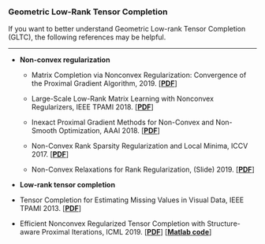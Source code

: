 ### Geometric Low-Rank Tensor Completion

If you want to better understand Geometric Low-rank Tensor Completion (GLTC), the following references may be helpful.

------------------------------------------------

- **Non-convex regularization**

  - Matrix Completion via Nonconvex Regularization: Convergence of the Proximal Gradient Algorithm, 2019. [[**PDF**](https://arxiv.org/pdf/1903.00702.pdf)]

  - Large-Scale Low-Rank Matrix Learning with Nonconvex Regularizers, IEEE TPAMI 2018. [[**PDF**](https://arxiv.org/pdf/1708.00146.pdf)]

  - Inexact Proximal Gradient Methods for Non-Convex and Non-Smooth Optimization, AAAI 2018. [[**PDF**](http://www.pitt.edu/~zhh39/others/aaaigu18a.pdf)]

  - Non-Convex Rank Sparsity Regularization and Local Minima, ICCV 2017. [[**PDF**](http://openaccess.thecvf.com/content_ICCV_2017/papers/Olsson_Non-Convex_RankSparsity_Regularization_ICCV_2017_paper.pdf)]

  - Non-Convex Relaxations for Rank Regularization, (Slide) 2019. [[**PDF**](https://icerm.brown.edu/materials/Slides/sp-s19-w3/Non-Convex_Relaxations_for_Rank_Regularization_]_Carl_Olsson,_Chalmers_University_of_Technology_and_Lund_University.pdf)]

- **Low-rank tensor completion**
- Tensor Completion for Estimating Missing Values in Visual Data, IEEE TPAMI 2013. [[**PDF**](https://doi.org/10.1109/TPAMI.2012.39)]
  
- Efficient Nonconvex Regularized Tensor Completion with Structure-aware Proximal Iterations, ICML 2019. [[**PDF**](https://arxiv.org/pdf/1807.08725.pdf)] [[**Matlab code**](https://github.com/quanmingyao/FasTer)]
  

